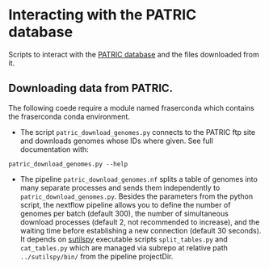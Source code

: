 # Interacting with the PATRIC database

Scripts to interact with the [PATRIC database](https://www.patricbrc.org)
and the files downloaded from it.

## Downloading data from PATRIC.

The following coede require a module named fraserconda which contains the
fraserconda conda environment.

* The script `patric_download_genomes.py` connects to the PATRIC ftp site
and downloads genomes whose IDs where given. See full documentation
with:

`patric_download_genomes.py --help`

* The pipeline `patric_download_genomes.nf` splits a table of genomes into
many separate processes and sends them independently to
`patric_download_genomes.py`. Besides the parameters from the python script,
the nextflow pipeline allows you to define the number of genomes per batch
(default 300), the number of simultaneous download processes (default 2,
not recommended to increase), and the waiting time before establishing
a new connection (default 30 seconds). It depends on
[sutilspy](https://wwww.github.com/surh/sutilspy) executable scripts
`split_tables.py` and `cat_tables.py` which are managed via subrepo at
relative path `../sutilspy/bin/` from the pipeline projectDir.
